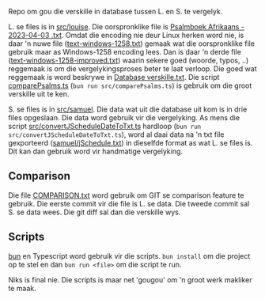 Repo om gou die verskille in database tussen L. en S. te vergelyk.

L. se files is in [src/louise](src%2Flouise). Die oorspronklike file is [Psalmboek Afrikaans - 2023-04-03 .txt](src%2Flouise%2FPsalmboek%20Afrikaans%20-%202023-04-03%20.txt). Omdat die encoding nie deur Linux herken word nie, is daar 'n nuwe file ([text-windows-1258.txt](src%2Flouise%2Ftext-windows-1258.txt)) gemaak wat die oorspronklike file gebruik maar as Windows-1258 encoding lees. Dan is daar 'n derde file ([text-windows-1258-improved.txt](src%2Flouise%2Ftext-windows-1258-improved.txt)) waarin sekere goed (woorde, typos, ..) reggemaak is om die vergelykingsproses beter te laat verloop. Die goed wat reggemaak is word beskrywe in [Database verskille.txt](Database%20verskille.txt). Die script [comparePsalms.ts](src%2FcomparePsalms.ts) (`bun run src/comparePsalms.ts`) is gebruik om die groot verskille uit te ken. 

S. se files is in [src/samuel](src%2Fsamuel). Die data wat uit die database uit kom is in drie files opgeslaan. Die data word gebruik vir die vergelyking. As mens die script [src/convertJScheduleDateToTxt.ts](src%2FconvertJScheduleDateToTxt.ts) hardloop (`bun run src/convertJScheduleDateToTxt.ts`), word al daai data na 'n txt file gexporteerd ([samuel/jSchedule.txt](src%2Fsamuel%2FjSchedule.txt)) in dieselfde format as wat L. se files is. Dit kan dan gebruik word vir handmatige vergelyking.

## Comparison

Die file [COMPARISON.txt](COMPARISON.txt) word gebruik om GIT se comparison feature te gebruik. Die eerste commit vir die file is L. se data. Die tweede commit sal S. se data wees. Die git diff sal dan die verskille wys.

## Scripts

[bun](https://bun.sh/) en Typescript word gebruik vir die scripts. `bun install` om die project op te stel en dan `bun run <file>` om die script te run. 

Niks is final nie. Die scripts is maar net 'gougou' om 'n groot werk makliker te maak.

